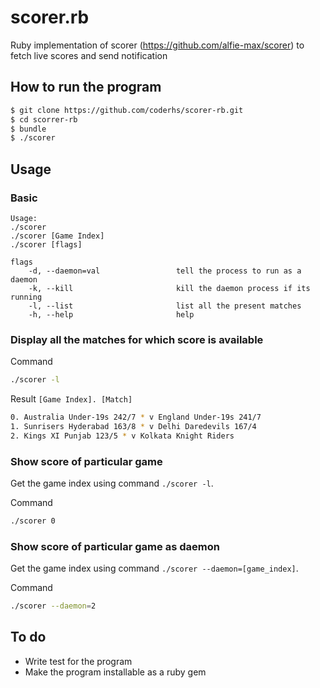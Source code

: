 # scorer.rb

Ruby implementation of scorer (https://github.com/alfie-max/scorer) to fetch live scores and send notification

## How to run the program

```sh
$ git clone https://github.com/coderhs/scorer-rb.git
$ cd scorrer-rb
$ bundle
$ ./scorer
```

## Usage

### Basic

```
Usage:
./scorer
./scorer [Game Index]
./scorer [flags]

flags
    -d, --daemon=val                 tell the process to run as a daemon
    -k, --kill                       kill the daemon process if its running
    -l, --list                       list all the present matches
    -h, --help                       help
```

### Display all the matches for which score is available

Command

```sh
./scorer -l
```

Result
``[Game Index]. [Match]``

```sh
0. Australia Under-19s 242/7 * v England Under-19s 241/7 
1. Sunrisers Hyderabad 163/8 * v Delhi Daredevils 167/4 
2. Kings XI Punjab 123/5 * v Kolkata Knight Riders

```

### Show score of particular game

Get the game index using command `./scorer -l`.

Command

```sh
./scorer 0
```

### Show score of particular game as daemon

Get the game index using command `./scorer --daemon=[game_index]`.

Command

```sh
./scorer --daemon=2
```


## To do

* Write test for the program
* Make the program installable as a ruby gem